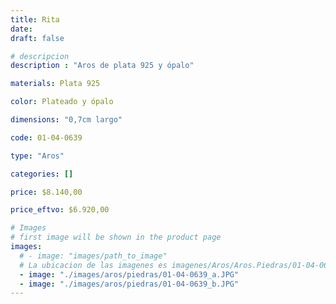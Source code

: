 ```yaml
---
title: Rita
date: 
draft: false

# descripcion
description : "Aros de plata 925 y ópalo"

materials: Plata 925

color: Plateado y ópalo

dimensions: "0,7cm largo"

code: 01-04-0639

type: "Aros"

categories: []

price: $8.140,00

price_eftvo: $6.920,00

# Images
# first image will be shown in the product page
images:
  # - image: "images/path_to_image"
  # La ubicacion de las imagenes es imagenes/Aros/Aros.Piedras/01-04-0639-rita
  - image: "./images/aros/piedras/01-04-0639_a.JPG"
  - image: "./images/aros/piedras/01-04-0639_b.JPG"
---
```

